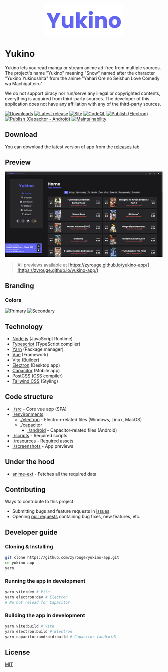 <p align="center">
    <img src="./resources/large.png" width="50%">
</p>

# Yukino

Yukino lets you read manga or stream anime ad-free from multiple sources. The project's name "Yukino" meaning "Snow" named after the character "Yukino Yukinoshita" from the anime "Yahari Ore no Seishun Love Comedy wa Machigatteiru".

We do not support piracy nor run/serve any illegal or copyrighted contents, everything is acquired from third-party sources. The developer of this application does not have any affiliation with any of the third-party sources.

[![Downloads](https://img.shields.io/github/downloads/zyrouge/yukino-app/total.svg?style=flat)](https://GitHub.com/zyrouge/yukino-app/releases/) [![Latest release](https://img.shields.io/github/release/zyrouge/yukino-app.svg?style=flat)](https://GitHub.com/zyrouge/yukino-app/releases/) [![Site](https://github.com/zyrouge/yukino-app/actions/workflows/Deploy.yml/badge.svg)](https://github.com/zyrouge/yukino-app/actions/workflows/Deploy.yml) [![CodeQL](https://github.com/zyrouge/yukino-app/actions/workflows/codeql-analysis.yml/badge.svg)](https://github.com/zyrouge/yukino-app/actions/workflows/codeql-analysis.yml) [![Publish (Electron)](<https://github.com/zyrouge/yukino-app/actions/workflows/Publish%20(Electron).yml/badge.svg?branch=main>)](<https://github.com/zyrouge/yukino-app/actions/workflows/Publish%20(Electron).yml>) [![Publish (Capacitor - Android)](<https://github.com/zyrouge/yukino-app/actions/workflows/Publish%20(Capacitor%20-%20Android).yml/badge.svg>)](<https://github.com/zyrouge/yukino-app/actions/workflows/Publish%20(Capacitor%20-%20Android).yml>) [![Maintainability](https://img.shields.io/codeclimate/maintainability-percentage/zyrouge/yukino-app)](https://img.shields.io/codeclimate/maintainability-percentage/zyrouge/yukino-app?style=flat)

## Download

You can download the latest version of app from the [releases](https://github.com/zyrouge/yukino-app/releases) tab.

## Preview

![Home](./screenshots/desktop/home.png)

> All previews available at [https://zyrouge.github.io/yukino-app/](https://zyrouge.github.io/yukino-app/)

## Branding

### Colors

[![Primary](https://img.shields.io/badge/Primary-%236366F1-white.svg?style=flat&color=6366F1)](https://img.shields.io/badge/Indigo-%236366F1-white.svg?color=6366F1) [![Secondary](https://img.shields.io/badge/Secondary-%2318181b-white.svg?style=flat&color=18181b)](https://img.shields.io/badge/Indigo-%236366F1-white.svg?color=6366F1)

## Technology

-   [Node.js](https://nodejs.org) (JavaScript Runtime)
-   [Typescript](https://www.typescriptlang.org/) (TypeScript compiler)
-   [Yarn](https://yarnpkg.com/) (Package manager)
-   [Vue](https://vuejs.org/) (Framework)
-   [Vite](https://vitejs.dev) (Builder)
-   [Electron](https://electronjs.org) (Desktop app)
-   [Capacitor](https://capacitorjs.com) (Mobile app)
-   [PostCSS](https://postcss.org/) (CSS compiler)
-   [Tailwind CSS](https://tailwindcss.com/) (Styling)

## Code structure

-   [./src](./src) - Core vue app (SPA)
-   [./environments](./environments)
    -   [./electron](./environments/electron) - Electron-related files (Windows, Linux, MacOS)
    -   [./capacitor](./environments/capacitor)
        -   [./android](./environments/capacitor/android) - Capacitor-related files (Android)
-   [./scripts](./scripts) - Required scripts
-   [./resources](./resources) - Required assets
-   [./screenshots](./resources) - App previews

## Under the hood

-   [anime-ext](https://zyrouge.github.io/anime-ext) - Fetches all the required data

## Contributing

Ways to contribute to this project:

-   Submitting bugs and feature requests in [issues](https://github.com/zyrouge/yukino-app/issues).
-   Opening [pull requests](https://github.com/zyrouge/yukino-app/pulls) containing bug fixes, new features, etc.

## Developer guide

### Cloning & Installing

```bash
git clone https://github.com/zyrouge/yukino-app.git
cd yukino-app
yarn
```

### Running the app in development

```bash
yarn vite:dev # Vite
yarn electron:dev # Electron
# No hot reload for Capacitor
```

### Building the app in development

```bash
yarn vite:build # Vite
yarn electron:build # Electron
yarn capacitor:android:build # Capacitor (android)
```

## License

[MIT](./LICENSE)
